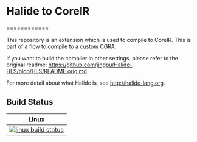 # Halide to CoreIR
============

This repository is an extension which is used to compile to CoreIR. This is part of a flow to compile to a custom CGRA.

If you want to build the compiler in other settings, please refer to the original readme:
https://github.com/jingpu/Halide-HLS/blob/HLS/README.orig.md

For more detail about what Halide is, see http://halide-lang.org.

Build Status
------------

| Linux                        |
|------------------------------|
| [![linux build status][1]][2]|

[1]: https://travis-ci.org/jeffsetter/Halide_CoreIR.svg?branch=master
[2]: https://travis-ci.org/jeffsetter/Halide_CoreIR
